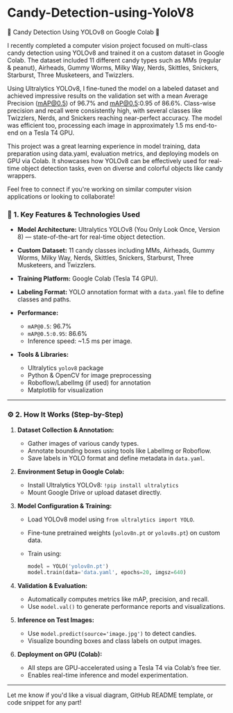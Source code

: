 # Candy-Detection-using-YoloV8


🚀 Candy Detection Using YOLOv8 on Google Colab 🍬

I recently completed a computer vision project focused on multi-class candy detection using YOLOv8 and trained it on a custom dataset in Google Colab. The dataset included 11 different candy types such as MMs (regular & peanut), Airheads, Gummy Worms, Milky Way, Nerds, Skittles, Snickers, Starburst, Three Musketeers, and Twizzlers.

Using Ultralytics YOLOv8, I fine-tuned the model on a labeled dataset and achieved impressive results on the validation set with a mean Average Precision (mAP@0.5) of 96.7% and mAP@0.5:0.95 of 86.6%. Class-wise precision and recall were consistently high, with several classes like Twizzlers, Nerds, and Snickers reaching near-perfect accuracy. The model was efficient too, processing each image in approximately 1.5 ms end-to-end on a Tesla T4 GPU.

This project was a great learning experience in model training, data preparation using data.yaml, evaluation metrics, and deploying models on GPU via Colab. It showcases how YOLOv8 can be effectively used for real-time object detection tasks, even on diverse and colorful objects like candy wrappers.

Feel free to connect if you're working on similar computer vision applications or looking to collaborate!








### 📌 1. Key Features & Technologies Used

* **Model Architecture:** Ultralytics YOLOv8 (You Only Look Once, Version 8) — state-of-the-art for real-time object detection.
* **Custom Dataset:** 11 candy classes including MMs, Airheads, Gummy Worms, Milky Way, Nerds, Skittles, Snickers, Starburst, Three Musketeers, and Twizzlers.
* **Training Platform:** Google Colab (Tesla T4 GPU).
* **Labeling Format:** YOLO annotation format with a `data.yaml` file to define classes and paths.
* **Performance:**

  * `mAP@0.5`: 96.7%
  * `mAP@0.5:0.95`: 86.6%
  * Inference speed: \~1.5 ms per image.
* **Tools & Libraries:**

  * Ultralytics `yolov8` package
  * Python & OpenCV for image preprocessing
  * Roboflow/LabelImg (if used) for annotation
  * Matplotlib for visualization

---

### ⚙️ 2. How It Works (Step-by-Step)

1. **Dataset Collection & Annotation:**

   * Gather images of various candy types.
   * Annotate bounding boxes using tools like LabelImg or Roboflow.
   * Save labels in YOLO format and define metadata in `data.yaml`.

2. **Environment Setup in Google Colab:**

   * Install Ultralytics YOLOv8: `!pip install ultralytics`
   * Mount Google Drive or upload dataset directly.

3. **Model Configuration & Training:**

   * Load YOLOv8 model using `from ultralytics import YOLO`.
   * Fine-tune pretrained weights (`yolov8n.pt` or `yolov8s.pt`) on custom data.
   * Train using:

     ```python
     model = YOLO('yolov8n.pt')
     model.train(data='data.yaml', epochs=20, imgsz=640)
     ```

4. **Validation & Evaluation:**

   * Automatically computes metrics like mAP, precision, and recall.
   * Use `model.val()` to generate performance reports and visualizations.

5. **Inference on Test Images:**

   * Use `model.predict(source='image.jpg')` to detect candies.
   * Visualize bounding boxes and class labels on output images.

6. **Deployment on GPU (Colab):**

   * All steps are GPU-accelerated using a Tesla T4 via Colab’s free tier.
   * Enables real-time inference and model experimentation.

---

Let me know if you'd like a visual diagram, GitHub README template, or code snippet for any part!
